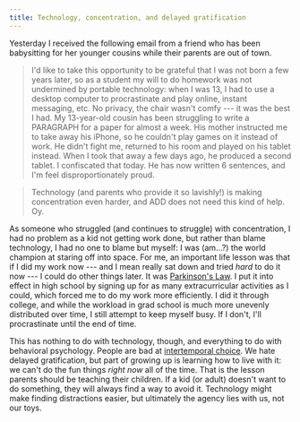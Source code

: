 ```yaml
---
title: Technology, concentration, and delayed gratification
---
```


Yesterday I received the following email from a friend who has been babysitting for her younger cousins while their parents are out of town.

> I'd like to take this opportunity to be grateful that I was not born a few years later, so as a student my will to do homework was not undermined by portable technology: when I was 13, I had to use a desktop computer to procrastinate and play online, instant messaging, etc. No privacy, the chair wasn't comfy --- it was the best I had. My 13-year-old cousin has been struggling to write a PARAGRAPH for a paper for almost a week. His mother instructed me to take away his iPhone, so he couldn't play games on it instead of work. He didn't fight me, returned to his room and played on his tablet instead. When I took that away a few days ago, he produced a second tablet. I confiscated that today. He has now written 6 sentences, and I'm feel disproportionately proud.

> Technology (and parents who provide it so lavishly!) is making concentration even harder, and ADD does not need this kind of help. Oy.

As someone who struggled (and continues to struggle) with concentration, I had no problem as a kid not getting work done, but rather than blame technology, I had no one to blame but myself: I was (am…?) the world champion at staring off into space. For me, an important life lesson was that if I did my work now --- and I mean really sat down and tried *hard* to do it now --- I could do other things later. It was [Parkinson's Law](http://en.wikipedia.org/wiki/Parkinson%27s_law). I put it into effect in high school by signing up for as many extracurricular activities as I could, which forced me to do my work more efficiently. I did it through college, and while the workload in grad school is much more unevenly distributed over time, I still attempt to keep myself busy. If I don't, I'll procrastinate until the end of time.

This has nothing to do with technology, though, and everything to do with behavioral psychology. People are bad at [intertemporal choice](http://en.wikipedia.org/wiki/Intertemporal_choice). We hate delayed gratification, but part of growing up is learning how to live with it: we can't do the fun things *right now* all of the time. That is the lesson parents should be teaching their children. If a kid (or adult) doesn't want to do something, they will always find a way to avoid it. Technology might make finding distractions easier, but ultimately the agency lies with us, not our toys.